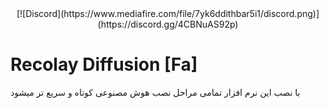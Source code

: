<div align="center">
[![Discord](https://www.mediafire.com/file/7yk6ddithbar5i1/discord.png)](https://discord.gg/4CBNuAS92p)

</div>

# Recolay Diffusion [Fa]
با نصب این نرم افزار تمامی مراحل نصب هوش مصنوعی کوتاه و سریع تر میشود 

